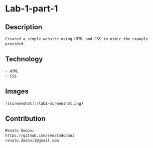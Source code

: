 # Lab-1-part-1

## Description
    Created a simple website using HTML and CSS to mimic the example provided.

## Technology
    - HTML
    - CSS

## Images

    ![screenshot](/lab1-screenshot.png)



## Contribution
    Renato Dodani  
    https://github.com/renatododani
    renato.dodani1@gmail.com
